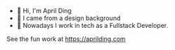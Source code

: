 - 👋 Hi, I'm April Ding
- 👀 I came from a design background
- 🍕 Nowadays I work in tech as a Fullstack Developer. 

See the fun work at https://aprilding.com
